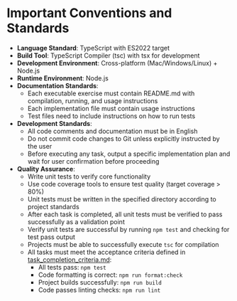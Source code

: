 # Important Conventions and Standards

- **Language Standard**: TypeScript with ES2022 target
- **Build Tool**: TypeScript Compiler (tsc) with tsx for development
- **Development Environment**: Cross-platform (Mac/Windows/Linux) + Node.js
- **Runtime Environment**: Node.js
- **Documentation Standards**:
  - Each executable exercise must contain README.md with compilation, running, and usage instructions
  - Each implementation file must contain usage instructions
  - Test files need to include instructions on how to run tests
- **Development Standards**:
  - All code comments and documentation must be in English
  - Do not commit code changes to Git unless explicitly instructed by the user
  - Before executing any task, output a specific implementation plan and wait for user confirmation before proceeding
- **Quality Assurance**:
  - Write unit tests to verify core functionality
  - Use code coverage tools to ensure test quality (target coverage > 80%)
  - Unit tests must be written in the specified directory according to project standards
  - After each task is completed, all unit tests must be verified to pass successfully as a validation point
  - Verify unit tests are successful by running `npm test` and checking for test pass output
  - Projects must be able to successfully execute `tsc` for compilation
  - All tasks must meet the acceptance criteria defined in [task_completion_criteria.md](task_completion_criteria.md):
    - All tests pass: `npm test`
    - Code formatting is correct: `npm run format:check`
    - Project builds successfully: `npm run build`
    - Code passes linting checks: `npm run lint`
